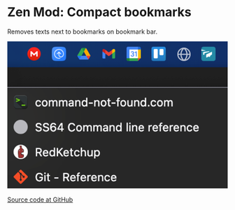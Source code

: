 
# Zen Mod: Compact bookmarks

Removes texts next to bookmarks on bookmark bar.

![screenshot](https://github.com/namdomnau/zen-mods/blob/main/compact-bookmarks/compact-bookmarks.png)

[Source code at GitHub](https://github.com/namdomnau/zen-mods)
